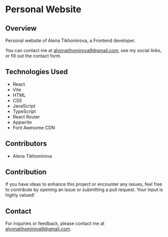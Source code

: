 # Personal Website

## Overview

Personal website of Alena Tikhomirova, a Frontend developer.

You can contact me at alyonatihomirova9@gmail.com, see my social links, or fill out the contact form.

<!-- ## Features

- **Feature:** description.

## Usage

1. Usage. -->

## Technologies Used

- React
- Vite
- HTML
- CSS
- JavaScript
- TypeScript
- React Router
- Appwrite
- Font Awesome CDN

## Contributors

- Alena Tikhomirova

## Contribution

If you have ideas to enhance this project or encounter any issues, feel free to contribute by opening an issue or submitting a pull request. Your input is highly valued!

## Contact

For inquiries or feedback, please contact me at alyonatihomirova9@gmail.com.

<!-- ## Acknowledgments

Acknowledgments. -->
